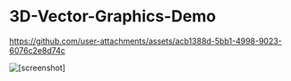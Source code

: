 # 3D-Vector-Graphics-Demo

https://github.com/user-attachments/assets/acb1388d-5bb1-4998-9023-6076c2e8d74c


![\[screenshot\]](https://raw.github.com/StormPetrel1/3D-Vector-Graphics-Demo/main/screenshot.png?raw=true)
